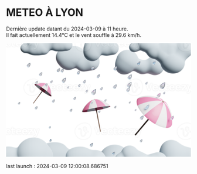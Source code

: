 # METEO À LYON

Dernière update datant du 2024-03-09 à 11 heure.  
Il fait actuellement 14.4°C et le vent souffle à 29.6 km/h.      

![](./.github/rain.png)

last launch : 2024-03-09 12:00:08.686751
